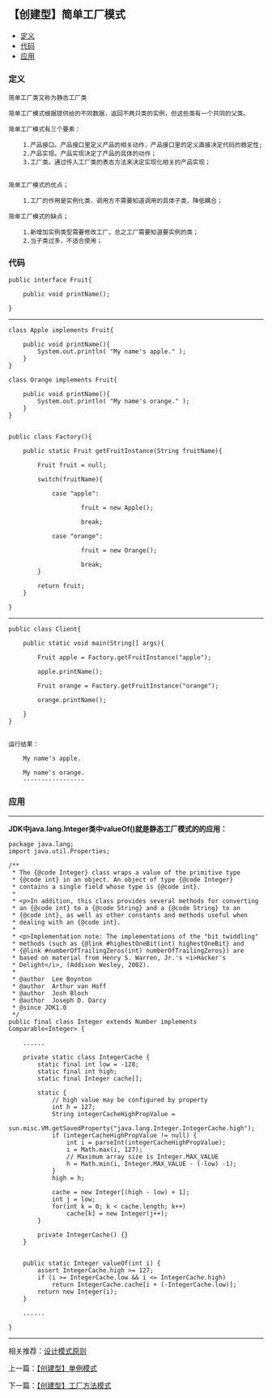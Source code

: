 

## 【创建型】简单工厂模式

*   [定义](#define)
*   [代码](#code)
*   [应用](#app)




<h3 id="define">定义</h3>

    简单工厂类又称为静态工厂类

    简单工厂模式根据提供给的不同数据，返回不两只类的实例，但这些类有一个共同的父类。

    简单工厂模式有三个要素：

        1.产品接口。产品接口里定义产品的相关动作，产品接口里的定义直接决定代码的稳定性;
        2.产品实现。产品实现决定了产品的具体的动作；
        3.工厂类。通过传入工厂类的表态方法来决定实现化相关的产品实现；


    简单工厂模式的优点；
    
        1.工厂的作用是实例化类，调用方不需要知道调用的具体子类，降低耦合；

    简单工厂模式的缺点；

        1.新增加实例类型需要修改工厂，总之工厂需要知道要实例的类；
        2.当子类过多，不适合使用；

    
    

<h3 id="code">代码</h3>

    public interface Fruit{

        public void printName();

    }


---------


    class Apple implements Fruit{

        public void printName(){
            System.out.println( "My name's apple." );
        }
    }

    class Orange implements Fruit{

        public void printName(){
            System.out.println( "My name's orange." );
        }
    }


    public class Factory(){

        public static Fruit getFruitInstance(String fruitName){

            Fruit fruit = null;

            switch(fruitName){

                case "apple":

                        fruit = new Apple();

                        break;

                case "orange":

                        fruit = new Orange();

                        break;
            }

            return fruit;
        }

    }

------

    public class Client{

        public static void main(String[] args){

            Fruit apple = Factory.getFruitInstance("apple");

            apple.printName();

            Fruit orange = Factory.getFruitInstance("orange");

            orange.printName();

        }
    }


    运行结果：

        My name's apple.

        My name's orange.
        -----------------







        

<h3 id="app">应用</h3>

***

**JDK中java.lang.Integer类中valueOf()就是静态工厂模式的的应用：**

    package java.lang;
    import java.util.Properties;
    
    /**
     * The {@code Integer} class wraps a value of the primitive type
     * {@code int} in an object. An object of type {@code Integer}
     * contains a single field whose type is {@code int}.
     *
     * <p>In addition, this class provides several methods for converting
     * an {@code int} to a {@code String} and a {@code String} to an
     * {@code int}, as well as other constants and methods useful when
     * dealing with an {@code int}.
     *
     * <p>Implementation note: The implementations of the "bit twiddling"
     * methods (such as {@link #highestOneBit(int) highestOneBit} and
     * {@link #numberOfTrailingZeros(int) numberOfTrailingZeros}) are
     * based on material from Henry S. Warren, Jr.'s <i>Hacker's
     * Delight</i>, (Addison Wesley, 2002).
     *
     * @author  Lee Boynton
     * @author  Arthur van Hoff
     * @author  Josh Bloch
     * @author  Joseph D. Darcy
     * @since JDK1.0
     */
    public final class Integer extends Number implements Comparable<Integer> {
    
        ......
    
        private static class IntegerCache {
            static final int low = -128;
            static final int high;
            static final Integer cache[];
    
            static {
                // high value may be configured by property
                int h = 127;
                String integerCacheHighPropValue =
                    sun.misc.VM.getSavedProperty("java.lang.Integer.IntegerCache.high");
                if (integerCacheHighPropValue != null) {
                    int i = parseInt(integerCacheHighPropValue);
                    i = Math.max(i, 127);
                    // Maximum array size is Integer.MAX_VALUE
                    h = Math.min(i, Integer.MAX_VALUE - (-low) -1);
                }
                high = h;
    
                cache = new Integer[(high - low) + 1];
                int j = low;
                for(int k = 0; k < cache.length; k++)
                    cache[k] = new Integer(j++);
            }
    
            private IntegerCache() {}
        }
    
    
        public static Integer valueOf(int i) {
            assert IntegerCache.high >= 127;
            if (i >= IntegerCache.low && i <= IntegerCache.high)
                return IntegerCache.cache[i + (-IntegerCache.low)];
            return new Integer(i);
        }
        
        ......
        
    }


***

相关推荐：[设计模式原则](./Principle)


上一篇：[【创建型】单例模式](./Singleton)

下一篇：[【创建型】工厂方法模式](./FactoryMethod)







